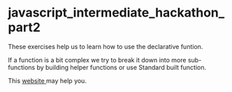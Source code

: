 # javascript_intermediate_hackathon_part2
These exercises help us to learn how to use the declarative funtion.

If a function is a bit complex we try to break it down into more sub-functions by building helper functions or use Standard built function.

This <a href="https://developer.mozilla.org/en-US/docs/Web/JavaScript"> website </a> may help you.
